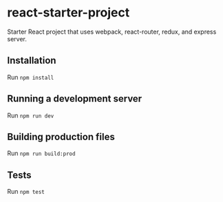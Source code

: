 # react-starter-project
Starter React project that uses webpack, react-router, redux, and express server.

## Installation
Run ```npm install```

## Running a development server
Run ```npm run dev```

## Building production files
Run ```npm run build:prod```

## Tests
Run ```npm test```
